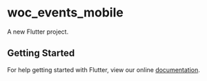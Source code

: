 # woc_events_mobile

A new Flutter project.

## Getting Started

For help getting started with Flutter, view our online
[documentation](https://flutter.io/).
